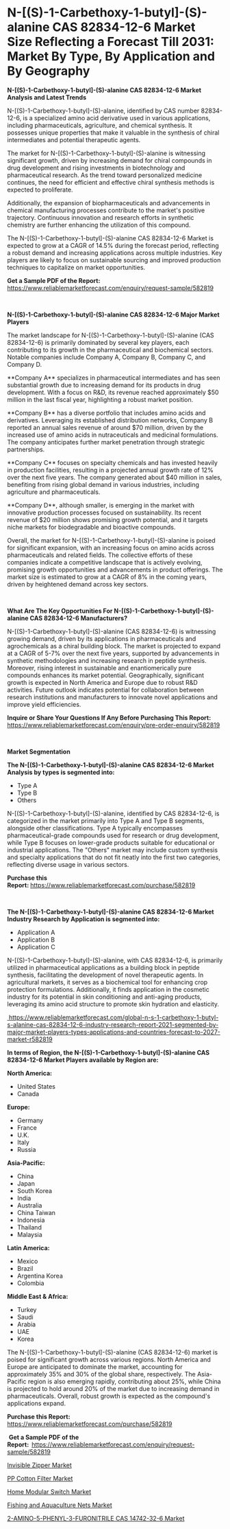 <p><h1>N-[(S)-1-Carbethoxy-1-butyl]-(S)-alanine CAS 82834-12-6 Market Size Reflecting a Forecast Till 2031: Market By Type, By Application and By Geography</h1></p><p><strong>N-[(S)-1-Carbethoxy-1-butyl]-(S)-alanine CAS 82834-12-6 Market Analysis and Latest Trends</strong></p>
<p><p>N-[(S)-1-Carbethoxy-1-butyl]-(S)-alanine, identified by CAS number 82834-12-6, is a specialized amino acid derivative used in various applications, including pharmaceuticals, agriculture, and chemical synthesis. It possesses unique properties that make it valuable in the synthesis of chiral intermediates and potential therapeutic agents.</p><p>The market for N-[(S)-1-Carbethoxy-1-butyl]-(S)-alanine is witnessing significant growth, driven by increasing demand for chiral compounds in drug development and rising investments in biotechnology and pharmaceutical research. As the trend toward personalized medicine continues, the need for efficient and effective chiral synthesis methods is expected to proliferate.</p><p>Additionally, the expansion of biopharmaceuticals and advancements in chemical manufacturing processes contribute to the market's positive trajectory. Continuous innovation and research efforts in synthetic chemistry are further enhancing the utilization of this compound.</p><p>The N-[(S)-1-Carbethoxy-1-butyl]-(S)-alanine CAS 82834-12-6 Market is expected to grow at a CAGR of 14.5% during the forecast period, reflecting a robust demand and increasing applications across multiple industries. Key players are likely to focus on sustainable sourcing and improved production techniques to capitalize on market opportunities.</p></p>
<p><strong>Get a Sample PDF of the Report:&nbsp;</strong> <a href="https://www.reliablemarketforecast.com/enquiry/request-sample/582819?utm_campaign=1283&utm_medium=2&utm_source=Github&utm_content=ia&utm_term=27092024&utm_id=n-s-1-carbethoxy-1-butyl-s-alanine-cas-82834-12-6">https://www.reliablemarketforecast.com/enquiry/request-sample/582819</a></p>
<p>&nbsp;</p>
<p><strong>N-[(S)-1-Carbethoxy-1-butyl]-(S)-alanine CAS 82834-12-6 Major Market Players</strong></p>
<p><p>The market landscape for N-[(S)-1-Carbethoxy-1-butyl]-(S)-alanine (CAS 82834-12-6) is primarily dominated by several key players, each contributing to its growth in the pharmaceutical and biochemical sectors. Notable companies include Company A, Company B, Company C, and Company D.</p><p>**Company A** specializes in pharmaceutical intermediates and has seen substantial growth due to increasing demand for its products in drug development. With a focus on R&D, its revenue reached approximately $50 million in the last fiscal year, highlighting a robust market position.</p><p>**Company B** has a diverse portfolio that includes amino acids and derivatives. Leveraging its established distribution networks, Company B reported an annual sales revenue of around $70 million, driven by the increased use of amino acids in nutraceuticals and medicinal formulations. The company anticipates further market penetration through strategic partnerships.</p><p>**Company C** focuses on specialty chemicals and has invested heavily in production facilities, resulting in a projected annual growth rate of 12% over the next five years. The company generated about $40 million in sales, benefiting from rising global demand in various industries, including agriculture and pharmaceuticals.</p><p>**Company D**, although smaller, is emerging in the market with innovative production processes focused on sustainability. Its recent revenue of $20 million shows promising growth potential, and it targets niche markets for biodegradable and bioactive compounds.</p><p>Overall, the market for N-[(S)-1-Carbethoxy-1-butyl]-(S)-alanine is poised for significant expansion, with an increasing focus on amino acids across pharmaceuticals and related fields. The collective efforts of these companies indicate a competitive landscape that is actively evolving, promising growth opportunities and advancements in product offerings. The market size is estimated to grow at a CAGR of 8% in the coming years, driven by heightened demand across key sectors.</p></p>
<p>&nbsp;</p>
<p><strong>What Are The Key Opportunities For N-[(S)-1-Carbethoxy-1-butyl]-(S)-alanine CAS 82834-12-6 Manufacturers?</strong></p>
<p><p>N-[(S)-1-Carbethoxy-1-butyl]-(S)-alanine (CAS 82834-12-6) is witnessing growing demand, driven by its applications in pharmaceuticals and agrochemicals as a chiral building block. The market is projected to expand at a CAGR of 5-7% over the next five years, supported by advancements in synthetic methodologies and increasing research in peptide synthesis. Moreover, rising interest in sustainable and enantiomerically pure compounds enhances its market potential. Geographically, significant growth is expected in North America and Europe due to robust R&D activities. Future outlook indicates potential for collaboration between research institutions and manufacturers to innovate novel applications and improve yield efficiencies.</p></p>
<p><strong>Inquire or Share Your Questions If Any Before Purchasing This Report:</strong> <a href="https://www.reliablemarketforecast.com/enquiry/pre-order-enquiry/582819?utm_campaign=1283&utm_medium=2&utm_source=Github&utm_content=ia&utm_term=27092024&utm_id=n-s-1-carbethoxy-1-butyl-s-alanine-cas-82834-12-6">https://www.reliablemarketforecast.com/enquiry/pre-order-enquiry/582819</a></p>
<p>&nbsp;</p>
<p><strong>Market Segmentation</strong></p>
<p><strong>The N-[(S)-1-Carbethoxy-1-butyl]-(S)-alanine CAS 82834-12-6 Market Analysis by types is segmented into:</strong></p>
<p><ul><li>Type A</li><li>Type B</li><li>Others</li></ul></p>
<p><p>N-[(S)-1-Carbethoxy-1-butyl]-(S)-alanine, identified by CAS 82834-12-6, is categorized in the market primarily into Type A and Type B segments, alongside other classifications. Type A typically encompasses pharmaceutical-grade compounds used for research or drug development, while Type B focuses on lower-grade products suitable for educational or industrial applications. The "Others" market may include custom synthesis and specialty applications that do not fit neatly into the first two categories, reflecting diverse usage in various sectors.</p></p>
<p><strong>Purchase this Report:&nbsp;</strong><a href="https://www.reliablemarketforecast.com/purchase/582819?utm_campaign=1283&utm_medium=2&utm_source=Github&utm_content=ia&utm_term=27092024&utm_id=n-s-1-carbethoxy-1-butyl-s-alanine-cas-82834-12-6">https://www.reliablemarketforecast.com/purchase/582819</a></p>
<p>&nbsp;</p>
<p><strong>The N-[(S)-1-Carbethoxy-1-butyl]-(S)-alanine CAS 82834-12-6 Market Industry Research by Application is segmented into:</strong></p>
<p><ul><li>Application A</li><li>Application B</li><li>Application C</li></ul></p>
<p><p>N-[(S)-1-Carbethoxy-1-butyl]-(S)-alanine, with CAS 82834-12-6, is primarily utilized in pharmaceutical applications as a building block in peptide synthesis, facilitating the development of novel therapeutic agents. In agricultural markets, it serves as a biochemical tool for enhancing crop protection formulations. Additionally, it finds application in the cosmetic industry for its potential in skin conditioning and anti-aging products, leveraging its amino acid structure to promote skin hydration and elasticity.</p></p>
<p><a href="https://www.reliablemarketforecast.com/global-n-s-1-carbethoxy-1-butyl-s-alanine-cas-82834-12-6-industry-research-report-2021-segmented-by-major-market-players-types-applications-and-countries-forecast-to-2027-market-r582819?utm_campaign=1283&utm_medium=2&utm_source=Github&utm_content=ia&utm_term=27092024&utm_id=n-s-1-carbethoxy-1-butyl-s-alanine-cas-82834-12-6">&nbsp;https://www.reliablemarketforecast.com/global-n-s-1-carbethoxy-1-butyl-s-alanine-cas-82834-12-6-industry-research-report-2021-segmented-by-major-market-players-types-applications-and-countries-forecast-to-2027-market-r582819</a></p>
<p><strong>In terms of Region, the N-[(S)-1-Carbethoxy-1-butyl]-(S)-alanine CAS 82834-12-6 Market Players available by Region are:</strong></p>
<p>
    <p> <strong> North America: </strong>
        <ul>
            <li>United States</li>
            <li>Canada</li>
        </ul>
        </p> 
    <p> <strong> Europe: </strong>
        <ul>
            <li>Germany</li>
            <li>France</li>
            <li>U.K.</li>
            <li>Italy</li>
            <li>Russia</li>
        </ul>
        </p> 
    <p> <strong> Asia-Pacific: </strong>
        <ul>
            <li>China</li>
            <li>Japan</li>
            <li>South Korea</li>
            <li>India</li>
            <li>Australia</li>
            <li>China Taiwan</li>
            <li>Indonesia</li>
            <li>Thailand</li>
            <li>Malaysia</li>
        </ul>
        </p> 
    <p> <strong> Latin America: </strong>
        <ul>
            <li>Mexico</li>
            <li>Brazil</li>
            <li>Argentina Korea</li>
            <li>Colombia</li>
        </ul>
        </p> 
    <p> <strong> Middle East & Africa: </strong>
        <ul>
            <li>Turkey</li>
            <li>Saudi</li>
            <li>Arabia</li>
            <li>UAE</li>
            <li>Korea</li>
        </ul>
    </p>
    </p>
<p><p>The N-[(S)-1-Carbethoxy-1-butyl]-(S)-alanine (CAS 82834-12-6) market is poised for significant growth across various regions. North America and Europe are anticipated to dominate the market, accounting for approximately 35% and 30% of the global share, respectively. The Asia-Pacific region is also emerging rapidly, contributing about 25%, while China is projected to hold around 20% of the market due to increasing demand in pharmaceuticals. Overall, robust growth is expected as the compound's applications expand.</p></p>
<p><strong>Purchase this Report: </strong><a href="https://www.reliablemarketforecast.com/purchase/582819?utm_campaign=1283&utm_medium=2&utm_source=Github&utm_content=ia&utm_term=27092024&utm_id=n-s-1-carbethoxy-1-butyl-s-alanine-cas-82834-12-6">https://www.reliablemarketforecast.com/purchase/582819</a></p>
<p>&nbsp;<strong>Get a Sample PDF of the Report:&nbsp;&nbsp;</strong><a href="https://www.reliablemarketforecast.com/enquiry/request-sample/582819?utm_campaign=1283&utm_medium=2&utm_source=Github&utm_content=ia&utm_term=27092024&utm_id=n-s-1-carbethoxy-1-butyl-s-alanine-cas-82834-12-6">https://www.reliablemarketforecast.com/enquiry/request-sample/582819</a></p>
<p><strong></strong></p>
<p><p><a href="https://www.linkedin.com/pulse/invisible-zipper-market-insights-products-regional-analysis-cbokc?utm_campaign=1283&utm_medium=2&utm_source=Github&utm_content=ia&utm_term=27092024&utm_id=n-s-1-carbethoxy-1-butyl-s-alanine-cas-82834-12-6">Invisible Zipper Market</a></p><p><a href="https://www.linkedin.com/pulse/pp-cotton-filter-market-share-size-trends-industry-analysis-9dutc?utm_campaign=1283&utm_medium=2&utm_source=Github&utm_content=ia&utm_term=27092024&utm_id=n-s-1-carbethoxy-1-butyl-s-alanine-cas-82834-12-6">PP Cotton Filter Market</a></p><p><a href="https://issuu.com/reportprime-2/docs/home-modular-switch-market-size-203_5849a4393f5899?utm_campaign=1283&utm_medium=2&utm_source=Github&utm_content=ia&utm_term=27092024&utm_id=n-s-1-carbethoxy-1-butyl-s-alanine-cas-82834-12-6">Home Modular Switch Market</a></p><p><a href="https://issuu.com/reportprime-2/docs/fishing-and-aquaculture-nets-market_aa5c7739b22f2a?utm_campaign=1283&utm_medium=2&utm_source=Github&utm_content=ia&utm_term=27092024&utm_id=n-s-1-carbethoxy-1-butyl-s-alanine-cas-82834-12-6">Fishing and Aquaculture Nets Market</a></p><p><a href="https://github.com/AdeaKodra585/Market-Research-Report-List-1/blob/main/2-amino-5-phenyl-3-furonitrile-cas-14742-32-6-market.md?utm_campaign=1283&utm_medium=2&utm_source=Github&utm_content=ia&utm_term=27092024&utm_id=n-s-1-carbethoxy-1-butyl-s-alanine-cas-82834-12-6">2-AMINO-5-PHENYL-3-FURONITRILE CAS 14742-32-6 Market</a></p></p>